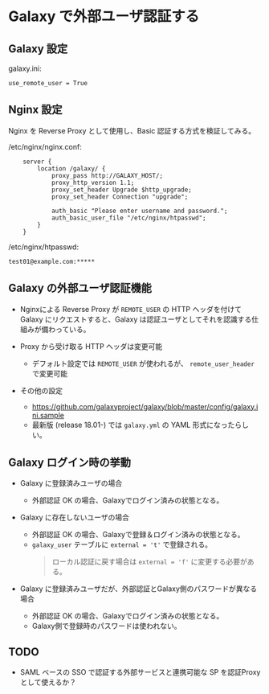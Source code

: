 # Galaxy で外部ユーザ認証する

## Galaxy 設定

galaxy.ini:
```
use_remote_user = True
```

## Nginx 設定

Nginx を Reverse Proxy として使用し、Basic 認証する方式を検証してみる。

/etc/nginx/nginx.conf:
```
    server {
        location /galaxy/ {
            proxy_pass http://GALAXY_HOST/;
            proxy_http_version 1.1;
            proxy_set_header Upgrade $http_upgrade;
            proxy_set_header Connection "upgrade";

            auth_basic "Please enter username and password.";
            auth_basic_user_file "/etc/nginx/htpasswd";
        }
    }
```

/etc/nginx/htpasswd:
```
test01@example.com:*****
```

## Galaxy の外部ユーザ認証機能

- Nginxによる Reverse Proxy が `REMOTE_USER` の HTTP ヘッダを付けて
  Galaxy にリクエストすると、Galaxy は認証ユーザとしてそれを認識する仕組みが備わっている。

- Proxy から受け取る HTTP ヘッダは変更可能
  * デフォルト設定では `REMOTE_USER` が使われるが、 `remote_user_header` で変更可能

- その他の設定
  * https://github.com/galaxyproject/galaxy/blob/master/config/galaxy.ini.sample
  * 最新版 (release 18.01-) では `galaxy.yml` の YAML 形式になったらしい。


## Galaxy ログイン時の挙動

- Galaxy に登録済みユーザの場合
  * 外部認証 OK の場合、Galaxyでログイン済みの状態となる。

- Galaxy に存在しないユーザの場合
  * 外部認証 OK の場合、Galaxyで登録＆ログイン済みの状態となる。
  * `galaxy_user` テーブルに `external = 't'` で登録される。
    > ローカル認証に戻す場合は `external = 'f'` に変更する必要がある。

- Galaxy に登録済みユーザだが、外部認証とGalaxy側のパスワードが異なる場合
  * 外部認証 OK の場合、Galaxyでログイン済みの状態となる。
  * Galaxy側で登録時のパスワードは使われない。


## TODO

- SAML ベースの SSO で認証する外部サービスと連携可能な SP を認証Proxyとして使えるか？
